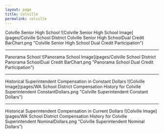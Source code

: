 ```yaml
---
layout: page
title: Colville
permalink: colville
---
```



Colville Senior High School
![Colville Senior High School Image](pages/Colville School District Colville Senior High SchoolDual Credit BarChart.png "Colville Senior High School Dual Credit Participation")

___

Panorama School
![Panorama School Image](pages/Colville School District Panorama SchoolDual Credit BarChart.png "Panorama School Dual Credit Participation")

___

Historical Superintendent Compensation in Constant Dollars
![Colville Image](pages/WA School District Compensation History for Colville Superintendent ConstantDollars.png "Colville Superintendent Constant Dollars")

___

Historical Superintendent Compensation in Current Dollars
![Colville Image](pages/WA School District Compensation History for Colville Superintendent NominalDollars.png "Colville Superintendent Nominal Dollars")